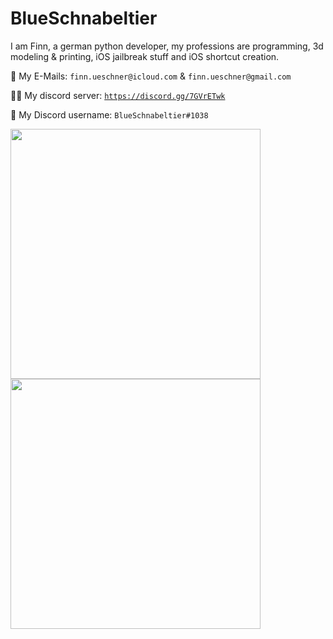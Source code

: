 # BlueSchnabeltier
I am Finn, a german python developer, my professions are programming, 3d modeling & printing, iOS jailbreak stuff and iOS shortcut creation.

📧 My E-Mails: `finn.ueschner@icloud.com` & `finn.ueschner@gmail.com`

👨‍💻 My discord server: [`https://discord.gg/7GVrETwk`](https://discord.gg/7GVrETwk)

💬 My Discord username: `BlueSchnabeltier#1038`

<img align="" width="400px" src="https://github-readme-stats-one-rosy.vercel.app/api?username=blueschnabeltier&hide_title=true&hide_border=true&show_icons=true&count_private=true&line_height=21&theme=radical"/><img align="" width="400px" src="https://github-readme-stats-one-rosy.vercel.app/api/top-langs/?username=blueschnabeltier&hide_title=true&hide_border=true&layout=compact&hide=html&theme=radical"/>
